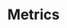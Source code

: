 ---
title: Metrics
description: Demonstrates the collection and querying of metrics within Istio.
weight: 1
aliases:
 - /docs/tasks/telemetry/metrics/
---